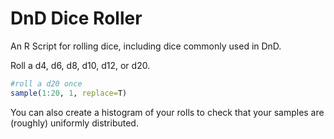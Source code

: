 # DnD Dice Roller

An R Script for rolling dice, including dice commonly used in DnD.

Roll a d4, d6, d8, d10, d12, or d20.

```R
#roll a d20 once
sample(1:20, 1, replace=T)
```

You can also create a histogram of your rolls to check that your samples are (roughly) uniformly distributed.
